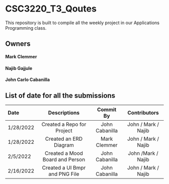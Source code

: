 # CSC3220_T3_Qoutes

This repository is built to compile all the weekly project in our Applications Programming class. 

## Owners

#### Mark Clemmer

#### Najib Gajjule

#### John Carlo Cabanilla

## List of date for all the submissions


| Date | Descriptions | Commit By |  Contributors
| :---         |     :---:      |   :---: |   :---: | 
| 1/28/2022   | Created a Repo for Project     | John Cabanilla |  John / Mark / Najib |
| 1/28/2022     | Created an ERD Diagram       | Mark Clemmer |  John / Mark / Najib |
| 2/5/2022     | Created a Mood Board and Person       | John Cabanilla |  John /Mark / Najib |
| 2/16/2022     | Created a UI Bmpr and PNG File   |  John Cabanilla |  John / Mark / Najib |

